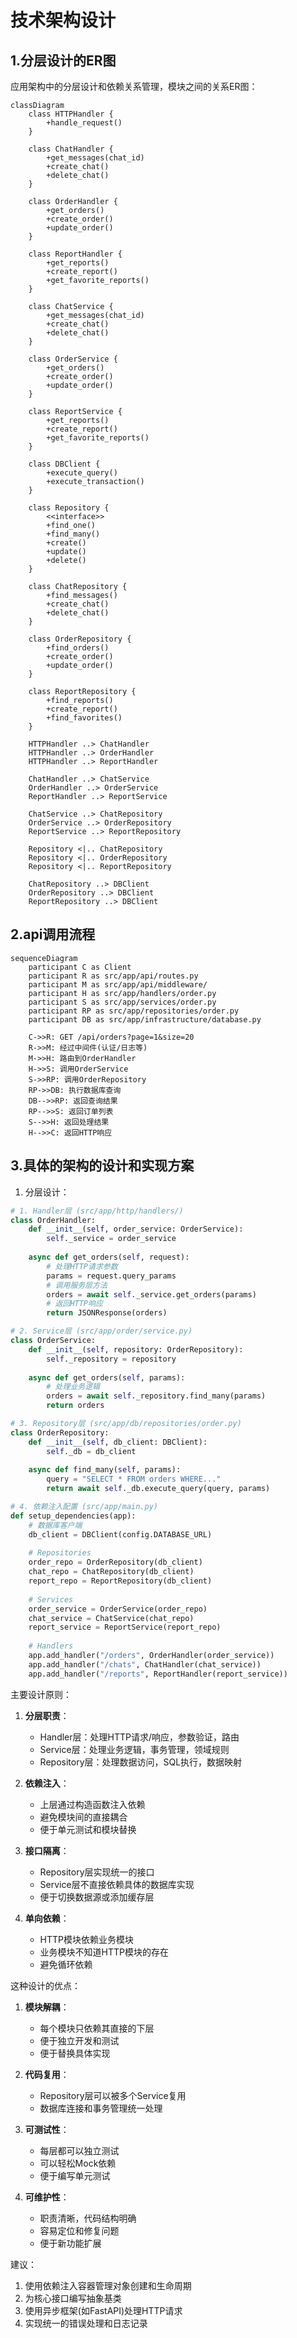 # 技术架构设计

## 1.分层设计的ER图

应用架构中的分层设计和依赖关系管理，模块之间的关系ER图：

```mermaid
classDiagram
    class HTTPHandler {
        +handle_request()
    }
    
    class ChatHandler {
        +get_messages(chat_id)
        +create_chat()
        +delete_chat()
    }
    
    class OrderHandler {
        +get_orders()
        +create_order()
        +update_order()
    }
    
    class ReportHandler {
        +get_reports()
        +create_report()
        +get_favorite_reports()
    }

    class ChatService {
        +get_messages(chat_id)
        +create_chat()
        +delete_chat()
    }

    class OrderService {
        +get_orders()
        +create_order()
        +update_order()
    }

    class ReportService {
        +get_reports()
        +create_report()
        +get_favorite_reports()
    }

    class DBClient {
        +execute_query()
        +execute_transaction()
    }

    class Repository {
        <<interface>>
        +find_one()
        +find_many()
        +create()
        +update()
        +delete()
    }

    class ChatRepository {
        +find_messages()
        +create_chat()
        +delete_chat()
    }

    class OrderRepository {
        +find_orders()
        +create_order()
        +update_order()
    }

    class ReportRepository {
        +find_reports()
        +create_report()
        +find_favorites()
    }

    HTTPHandler ..> ChatHandler
    HTTPHandler ..> OrderHandler
    HTTPHandler ..> ReportHandler
    
    ChatHandler ..> ChatService
    OrderHandler ..> OrderService
    ReportHandler ..> ReportService
    
    ChatService ..> ChatRepository
    OrderService ..> OrderRepository
    ReportService ..> ReportRepository
    
    Repository <|.. ChatRepository
    Repository <|.. OrderRepository
    Repository <|.. ReportRepository
    
    ChatRepository ..> DBClient
    OrderRepository ..> DBClient
    ReportRepository ..> DBClient

```

## 2.api调用流程

```mermaid
sequenceDiagram
    participant C as Client
    participant R as src/app/api/routes.py
    participant M as src/app/api/middleware/
    participant H as src/app/handlers/order.py
    participant S as src/app/services/order.py
    participant RP as src/app/repositories/order.py
    participant DB as src/app/infrastructure/database.py

    C->>R: GET /api/orders?page=1&size=20
    R->>M: 经过中间件(认证/日志等)
    M->>H: 路由到OrderHandler
    H->>S: 调用OrderService
    S->>RP: 调用OrderRepository
    RP->>DB: 执行数据库查询
    DB-->>RP: 返回查询结果
    RP-->>S: 返回订单列表
    S-->>H: 返回处理结果
    H-->>C: 返回HTTP响应
```

## 3.具体的架构的设计和实现方案

1. 分层设计：
```python
# 1. Handler层 (src/app/http/handlers/)
class OrderHandler:
    def __init__(self, order_service: OrderService):
        self._service = order_service
    
    async def get_orders(self, request):
        # 处理HTTP请求参数
        params = request.query_params
        # 调用服务层方法
        orders = await self._service.get_orders(params)
        # 返回HTTP响应
        return JSONResponse(orders)

# 2. Service层 (src/app/order/service.py)
class OrderService:
    def __init__(self, repository: OrderRepository):
        self._repository = repository
    
    async def get_orders(self, params):
        # 处理业务逻辑
        orders = await self._repository.find_many(params)
        return orders

# 3. Repository层 (src/app/db/repositories/order.py)
class OrderRepository:
    def __init__(self, db_client: DBClient):
        self._db = db_client
    
    async def find_many(self, params):
        query = "SELECT * FROM orders WHERE..."
        return await self._db.execute_query(query, params)

# 4. 依赖注入配置 (src/app/main.py)
def setup_dependencies(app):
    # 数据库客户端
    db_client = DBClient(config.DATABASE_URL)
    
    # Repositories
    order_repo = OrderRepository(db_client)
    chat_repo = ChatRepository(db_client)
    report_repo = ReportRepository(db_client)
    
    # Services
    order_service = OrderService(order_repo)
    chat_service = ChatService(chat_repo)
    report_service = ReportService(report_repo)
    
    # Handlers
    app.add_handler("/orders", OrderHandler(order_service))
    app.add_handler("/chats", ChatHandler(chat_service))
    app.add_handler("/reports", ReportHandler(report_service))
```

主要设计原则：

1. **分层职责**：
   - Handler层：处理HTTP请求/响应，参数验证，路由
   - Service层：处理业务逻辑，事务管理，领域规则
   - Repository层：处理数据访问，SQL执行，数据映射

2. **依赖注入**：
   - 上层通过构造函数注入依赖
   - 避免模块间的直接耦合
   - 便于单元测试和模块替换

3. **接口隔离**：
   - Repository层实现统一的接口
   - Service层不直接依赖具体的数据库实现
   - 便于切换数据源或添加缓存层

4. **单向依赖**：
   - HTTP模块依赖业务模块
   - 业务模块不知道HTTP模块的存在
   - 避免循环依赖

这种设计的优点：

1. **模块解耦**：
   - 每个模块只依赖其直接的下层
   - 便于独立开发和测试
   - 便于替换具体实现

2. **代码复用**：
   - Repository层可以被多个Service复用
   - 数据库连接和事务管理统一处理

3. **可测试性**：
   - 每层都可以独立测试
   - 可以轻松Mock依赖
   - 便于编写单元测试

4. **可维护性**：
   - 职责清晰，代码结构明确
   - 容易定位和修复问题
   - 便于新功能扩展

建议：
1. 使用依赖注入容器管理对象创建和生命周期
2. 为核心接口编写抽象基类
3. 使用异步框架(如FastAPI)处理HTTP请求
4. 实现统一的错误处理和日志记录
